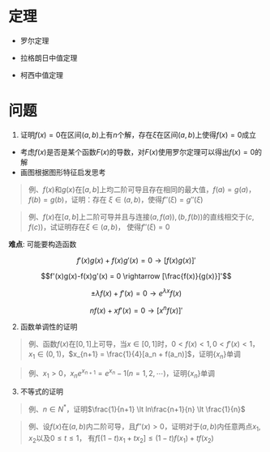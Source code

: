 <script>
  document.addEventListener('DOMContentLoaded', () => {
    pars = document.querySelectorAll('blockquote>p')
    for (let i = 0; i < pars.length; i++) {
      pars[i].innerHTML = pars[i].innerHTML.replaceAll(/<br\s*[\/]?>/gi, '\\\\')
    }
  })
</script>
<script type="text/x-mathjax-config">
  MathJax.Hub.Config({
    tex2jax: {
      inlineMath: [ ['$','$'], ["\\(","\\)"] ],
      processEscapes: true
    }
  });
</script>
<script type="text/javascript"
  src="https://cdn.mathjax.org/mathjax/latest/MathJax.js?config=TeX-AMS-MML_HTMLorMML">
</script>

# 定理

+ 罗尔定理

+ 拉格朗日中值定理

+ 柯西中值定理

# 问题

1. 证明$f(x)=0$在区间$(a,b)$上有$n$个解，存在$\xi$在区间$(a,b)$上使得$f(x)=0$成立 

+ 考虑$f(x)$是否是某个函数$F(x)$的导数，对$F(x)$使用罗尔定理可以得出$f(x)=0$的解
+ 画图根据图形特征启发思考

> 例、$f(x)$和$g(x)$在$[a,b]$上均二阶可导且存在相同的最大值，$f(a)=g(a)$，$f(b)=g(b)$，证明：存在
>$\xi \in (a,b)$，使得$f''(\xi)=g''(\xi)$

> 例、$f(x)$在$[a,b]$上二阶可导并且与连接$(a,f(a)), (b,f(b))$的直线相交于$(c,f(c))$，试证明存在$\xi \in (a,b)$，
> 使得$f''(\xi)=0$

**难点**: 可能要构造函数

$$f'(x)g(x)+f(x)g'(x) = 0 \rightarrow [f(x)g(x)]'$$ 

$$f'(x)g(x)-f(x)g'(x) = 0 \rightarrow [\frac{f(x)}{g(x)}]'$$

$$±\lambda f(x) + f'(x) = 0 \rightarrow e^{\lambda x}f(x)$$

$$nf(x) + xf'(x) = 0 \rightarrow [x^{n}f(x)]' $$

2. 函数单调性的证明

> 例、函数$f(x)$在$[0,1]$上可导，当$x \in [0,1]$时，$0 \lt f(x) \lt 1, 0 \lt f'(x) \lt 1$，
> $x_1 \in (0,1)$，$x_{n+1} = \frac{1}{4}[a_n + f(a_n)]$，证明$\{x_n\}$单调

> 例、$x_1 \gt 0$，$x_n e^{x_{n+1}} = e^{x_n}-1 (n = 1,2,\cdots)$，证明$\{x_n\}$单调

3. 不等式的证明

> 例、$n \in N^{*}$，证明$\frac{1}{n+1} \lt ln\frac{n+1}{n} \lt \frac{1}{n}$

> 例、设$f(x)$在$(a,b)$内二阶可导，且$f''(x)>0$，证明对于$(a,b)$内任意两点$x_1,x_2$以及$0 \le t \le 1$，
> 有$f[(1-t)x_1+t x_2] \le (1-t)f(x_1)+tf(x_2)$
